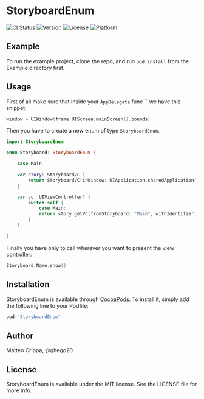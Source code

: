 # StoryboardEnum

[![CI Status](http://img.shields.io/travis/matteocrippa/StoryboardEnum.svg?style=flat)](https://travis-ci.org/matteocrippa/StoryboardEnum)
[![Version](https://img.shields.io/cocoapods/v/StoryboardEnum.svg?style=flat)](http://cocoapods.org/pods/StoryboardEnum)
[![License](https://img.shields.io/cocoapods/l/StoryboardEnum.svg?style=flat)](http://cocoapods.org/pods/StoryboardEnum)
[![Platform](https://img.shields.io/cocoapods/p/StoryboardEnum.svg?style=flat)](http://cocoapods.org/pods/StoryboardEnum)

## Example

To run the example project, clone the repo, and run `pod install` from the Example directory first.

## Usage

First of all make sure that inside your `AppDelegate` func `` we have this snippet:

```swift
window = UIWindow(frame:UIScreen.mainScreen().bounds)
```

Then you have to create a new enum of type `StoryboardEnum`.

```swift
import StoryboardEnum

enum Storyboard: StoryboardEnum {

    case Main

    var story: StoryboardVC {
        return StoryboardVC(inWindow: UIApplication.sharedApplication().windows.first!)
    }

    var vc: UIViewController? {
        switch self {
            case Main:
            return story.getVC(fromStoryboard: "Main", withIdentifier: "Main")
        }
    }

}
```

Finally you have only to call wherever you want to present the view controller:

```swift
Storyboard.Name.show()
```

## Installation

StoryboardEnum is available through [CocoaPods](http://cocoapods.org). To install
it, simply add the following line to your Podfile:

```ruby
pod "StoryboardEnum"
```

## Author

Matteo Crippa, @ghego20

## License

StoryboardEnum is available under the MIT license. See the LICENSE file for more info.
